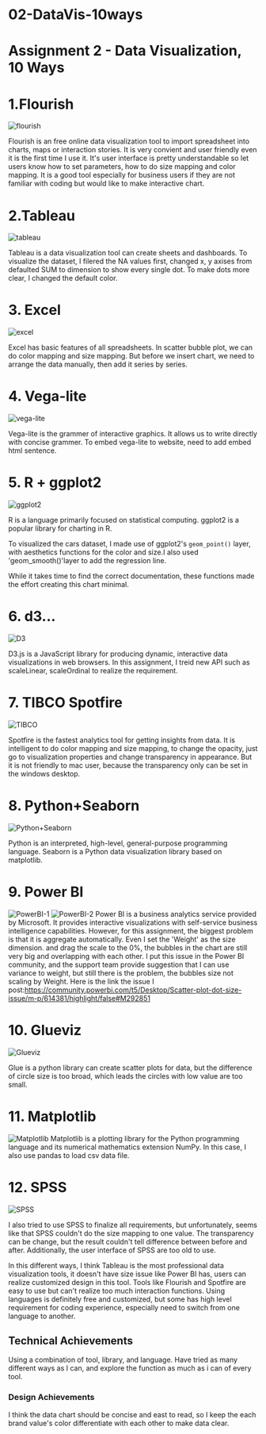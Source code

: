 # 02-DataVis-10ways

Assignment 2 - Data Visualization, 10 Ways  
===

# 1.Flourish

![flourish](img/Flourish.png)

Flourish is an free online data visualization tool to import spreadsheet into charts, maps or interaction stories. It is very convient and user friendly even it is the first time I use it. It's user interface is pretty understandable so let users know how to set parameters, how to do size mapping and color mapping. It is a good tool especially for business users if they are not familiar with coding but would like to make interactive chart.


# 2.Tableau

![tableau](img/Tableau.png)

Tableau is a data visualization tool can create sheets and dashboards. To visualize the dataset, I filered the NA values first, changed x, y axises from defaulted SUM to dimension to show every single dot. To make dots more clear, I changed the default color.

# 3. Excel
![excel](img/Excel.png)

Excel has basic features of all spreadsheets. In scatter bubble plot, we can do color mapping and size mapping. But before we insert chart, we need to arrange the data manually, then add it series by series. 

# 4. Vega-lite
![vega-lite](img/Vega-lite.png)

Vega-lite is the grammer of interactive graphics. It allows us to write directly with concise grammer. To embed vega-lite to website, need to add embed html sentence.

# 5. R + ggplot2

![ggplot2](img/R+ggplot2.png)

R is a language primarily focused on statistical computing.
ggplot2 is a popular library for charting in R.

To visualized the cars dataset, I made use of ggplot2's `geom_point()` layer, with aesthetics functions for the color and size.I also used 'geom_smooth()'layer to add the regression line.

While it takes time to find the correct documentation, these functions made the effort creating this chart minimal.


# 6. d3...

![D3](img/D3.png)

D3.js is a JavaScript library for producing dynamic, interactive data visualizations in web browsers. In this assignment, I treid new API such as scaleLinear, scaleOrdinal to realize the requirement.

# 7. TIBCO Spotfire

![TIBCO](img/TIBCO.png)

Spotfire is the fastest analytics tool for getting insights from data. It is intelligent to do color mapping and size mapping, to change the opacity, just go to visualization properties and change transparency in appearance. But it is not friendly to mac user, because the transparency only can be set in the windows desktop.

# 8. Python+Seaborn

![Python+Seaborn](img/Python+Seaborn.png)

Python is an interpreted, high-level, general-purpose programming language. Seaborn is a Python data visualization library based on matplotlib.


# 9. Power BI

![PowerBI-1](img/PowerBI-1.png)
![PowerBI-2](img/PowerBI-2.png)
Power BI is a business analytics service provided by Microsoft. It provides interactive visualizations with self-service business intelligence capabilities. However, for this assignment, the biggest problem is that it is aggregate automatically. Even I set the 'Weight' as the size dimension. and drag the scale to the 0%, the bubbles in the chart are still very big and overlapping with each other. I put this issue in the Power BI community, and the support team provide suggestion that I can use variance to weight, but still there is the problem, the bubbles size not scaling by Weight. Here is the link the issue I post:https://community.powerbi.com/t5/Desktop/Scatter-plot-dot-size-issue/m-p/614381/highlight/false#M292851


# 10. Glueviz

![Glueviz](img/Glueviz.png)

Glue is a python library can create scatter plots for data, but the difference of circle size is too broad, which leads the circles with low value are too small.

# 11. Matplotlib

![Matplotlib](img/Matplotlib.png)
Matplotlib is a plotting library for the Python programming language and its numerical mathematics extension NumPy. In this case, I also use pandas to load csv data file.

# 12. SPSS
![SPSS](img/SPSS.png)

I also tried to use SPSS to finalize all requirements, but unfortunately, seems like that SPSS couldn't do the size mapping to one value. The transparency can be change, but the result couldn't tell difference between before and after. Additionally, the user interface of SPSS are too old to use.

In this different ways, I think Tableau is the most professional data visualization tools, it doesn't have size issue like Power BI has, users can realize customized design in this tool. Tools like Flourish and Spotfire are easy to use but can't realize too much interaction functions. Using languages is definitely free and customized, but some has high level requirement for coding experience, especially need to switch from one language to another.

## Technical Achievements
Using a combination of tool, library, and language. Have tried as many different ways as I can, and explore the function as much as i can of every tool.

### Design Achievements
I think the data chart should be concise and east to read, so I keep the each brand value's color differentiate with each other to make data clear.
